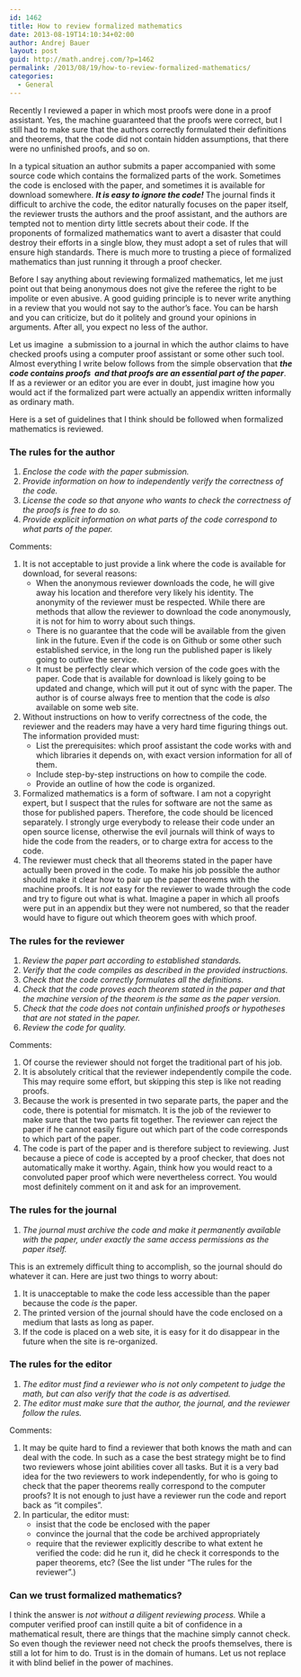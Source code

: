 ```yaml
---
id: 1462
title: How to review formalized mathematics
date: 2013-08-19T14:10:34+02:00
author: Andrej Bauer
layout: post
guid: http://math.andrej.com/?p=1462
permalink: /2013/08/19/how-to-review-formalized-mathematics/
categories:
  - General
---
```

Recently I reviewed a paper in which most proofs were done in a proof assistant. Yes, the machine guaranteed that the proofs were correct, but I still had to make sure that the authors correctly formulated their definitions and theorems, that the code did not contain hidden assumptions, that there were no unfinished proofs, and so on.

In a typical situation an author submits a paper accompanied with some source code which contains the formalized parts of the work. Sometimes the code is enclosed with the paper, and sometimes it is available for download somewhere. **_It is easy to ignore the code!_** The journal finds it difficult to archive the code, the editor naturally focuses on the paper itself, the reviewer trusts the authors and the proof assistant, and the authors are tempted not to mention dirty little secrets about their code. If the proponents of formalized mathematics want to avert a disaster that could destroy their efforts in a single blow, they must adopt a set of rules that will ensure high standards. There is much more to trusting a piece of formalized mathematics than just running it through a proof checker.

<!--more-->

Before I say anything about reviewing formalized mathematics, let me just point out that being anonymous does not give the referee the right to be impolite or even abusive. A good guiding principle is to never write anything in a review that you would not say to the author&#8217;s face. You can be harsh and you can criticize, but do it politely and ground your opinions in arguments. After all, you expect no less of the author.

Let us imagine  a submission to a journal in which the author claims to have checked proofs using a computer proof assistant or some other such tool. Almost everything I write below follows from the simple observation that _**the code contains proofs  and that proofs are an essential part of the paper**_. If as a reviewer or an editor you are ever in doubt, just imagine how you would act if the formalized part were actually an appendix written informally as ordinary math.

Here is a set of guidelines that I think should be followed when formalized mathematics is reviewed.

### The rules for the author

  1. _Enclose the code with the paper submission._
  2. _Provide information on how to independently verify the correctness of the code._
  3. _License the code so that anyone who wants to check the correctness of the proofs is free to do so._
  4. _Provide explicit information on what parts of the code correspond to what parts of the paper._

Comments:

  1. It is not acceptable to just provide a link where the code is available for download, for several reasons: 
      * When the anonymous reviewer downloads the code, he will give away his location and therefore very likely his identity. The anonymity of the reviewer must be respected. While there are methods that allow the reviewer to download the code anonymously, it is not for him to worry about such things.
      * There is no guarantee that the code will be available from the given link in the future. Even if the code is on Github or some other such established service, in the long run the published paper is likely going to outlive the service.
      * It must be perfectly clear which version of the code goes with the paper. Code that is available for download is likely going to be updated and change, which will put it out of sync with the paper. The author is of course always free to mention that the code is _also_ available on some web site.
  2. Without instructions on how to verify correctness of the code, the reviewer and the readers may have a very hard time figuring things out. The information provided must: 
      * List the prerequisites: which proof assistant the code works with and which libraries it depends on, with exact version information for all of them.
      * Include step-by-step instructions on how to compile the code.
      * Provide an outline of how the code is organized.
  3. Formalized mathematics is a form of software. I am not a copyright expert, but I suspect that the rules for software are not the same as those for published papers. Therefore, the code should be licenced separately. I strongly urge everybody to release their code under an open source license, otherwise the evil journals will think of ways to hide the code from the readers, or to charge extra for access to the code.
  4. The reviewer must check that all theorems stated in the paper have actually been proved in the code. To make his job possible the author should make it clear how to pair up the paper theorems with the machine proofs. It is _not_ easy for the reviewer to wade through the code and try to figure out what is what. Imagine a paper in which all proofs were put in an appendix but they were not numbered, so that the reader would have to figure out which theorem goes with which proof.

### The rules for the reviewer

  1. _Review the paper part according to established standards._
  2. _Verify that the code compiles as described in the provided instructions._
  3. _Check that the code correctly formulates all the definitions._
  4. _Check that the code proves each theorem stated in the paper and that the machine version of the theorem is the same as the paper version._
  5. _Check that the code does not contain unfinished proofs or hypotheses that are not stated in the paper._
  6. _Review the code for quality._

Comments:

  1. Of course the reviewer should not forget the traditional part of his job.
  2. It is absolutely critical that the reviewer independently compile the code. This may require some effort, but skipping this step is like not reading proofs.
  3. Because the work is presented in two separate parts, the paper and the code, there is potential for mismatch. It is the job of the reviewer to make sure that the two parts fit together. The reviewer can reject the paper if he cannot easily figure out which part of the code corresponds to which part of the paper.
  4. The code is part of the paper and is therefore subject to reviewing. Just because a piece of code is accepted by a proof checker, that does not automatically make it worthy. Again, think how you would react to a convoluted paper proof which were nevertheless correct. You would most definitely comment on it and ask for an improvement.

### The rules for the journal

  1. _The journal must archive the code and make it permanently available with the paper, under exactly the same access permissions as the paper itself._

This is an extremely difficult thing to accomplish, so the journal should do whatever it can. Here are just two things to worry about:

  1. It is unacceptable to make the code less accessible than the paper because the code _is_ the paper.
  2. The printed version of the journal should have the code enclosed on a medium that lasts as long as paper.
  3. If the code is placed on a web site, it is easy for it do disappear in the future when the site is re-organized.

### The rules for the editor

  1. _The editor must find a reviewer who is not only competent to judge the math, but can also verify that the code is as advertised._
  2. _The editor must make sure that the author, the journal, and the reviewer follow the rules._

Comments:

  1. It may be quite hard to find a reviewer that both knows the math and can deal with the code. In such as a case the best strategy might be to find two reviewers whose joint abilities cover all tasks. But it is a very bad idea for the two reviewers to work independently, for who is going to check that the paper theorems really correspond to the computer proofs? It is not enough to just have a reviewer run the code and report back as &#8220;it compiles&#8221;.
  2. In particular, the editor must: 
      * insist that the code be enclosed with the paper
      * convince the journal that the code be archived appropriately
      * require that the reviewer explicitly describe to what extent he verified the code: did he run it, did he check it corresponds to the paper theorems, etc? (See the list under &#8220;The rules for the reviewer&#8221;.)

### Can we trust formalized mathematics?

I think the answer is _not without a diligent reviewing process._ While a computer verified proof can instill quite a bit of confidence in a mathematical result, there are things that the machine simply cannot check. So even though the reviewer need not check the proofs themselves, there is still a lot for him to do. Trust is in the domain of humans. Let us not replace it with blind belief in the power of machines.
